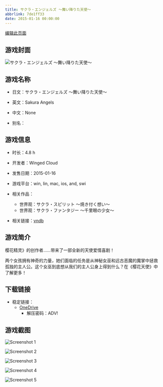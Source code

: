 ```yaml
---
title: サクラ・エンジェルズ ～舞い降りた天使～
abbrlink: 7de1ff33
date: 2015-01-16 00:00:00
---
```

[编辑此页面](https://github.com/ACG-3/ADV3-source/blob/main/source/_posts/games/%E3%82%B5%E3%82%AF%E3%83%A9%E3%83%BB%E3%82%A8%E3%83%B3%E3%82%B8%E3%82%A7%E3%83%AB%E3%82%BA%20%EF%BD%9E%E8%88%9E%E3%81%84%E9%99%8D%E3%82%8A%E3%81%9F%E5%A4%A9%E4%BD%BF%EF%BD%9E.md)

## 游戏封面

![サクラ・エンジェルズ ～舞い降りた天使～](https://pan.timero.xyz/onedrive/img_lib_001/%E3%82%B5%E3%82%AF%E3%83%A9%E3%83%BB%E3%82%A8%E3%83%B3%E3%82%B8%E3%82%A7%E3%83%AB%E3%82%BA%20%EF%BD%9E%E8%88%9E%E3%81%84%E9%99%8D%E3%82%8A%E3%81%9F%E5%A4%A9%E4%BD%BF%EF%BD%9E_cover.avif)


## 游戏名称

- 日文：サクラ・エンジェルズ ～舞い降りた天使～
- 英文：Sakura Angels
- 中文：None

- 别名：


## 游戏信息

- 时长：4.8 h
- 开发者：Winged Cloud
- 发售日期：2015-01-16
- 游戏平台：win, lin, mac, ios, and, swi
- 相关作品：
   - 世界观：サクラ・スピリット ～焼き付く想い～
   - 世界观：サクラ・ファンタジー ～千里眼の少女～

- 相关链接：[vndb](https://vndb.org/v16535)


## 游戏简介

樱花精灵》的创作者......带来了一部全新的天使爱情喜剧！

两个女孩拥有神奇的力量，她们面临的任务是从神秘女巫和远古恶魔的魔掌中拯救孤独的主人公。这个女巫到底想从我们的主人公身上得到什么？在《樱花天使》中了解更多！




## 下载链接

- 稳定链接：
    - [OneDrive](https://pan.timero.xyz/onedrive/adv_lib_001/%E3%82%B5%E3%82%AF%E3%83%A9%E3%83%BB%E3%82%A8%E3%83%B3%E3%82%B8%E3%82%A7%E3%83%AB%E3%82%BA%20%EF%BD%9E%E8%88%9E%E3%81%84%E9%99%8D%E3%82%8A%E3%81%9F%E5%A4%A9%E4%BD%BF%EF%BD%9E)
        - 解压密码：ADV!



## 游戏截图


![Screenshot 1](https://pan.timero.xyz/onedrive/img_lib_001/%E3%82%B5%E3%82%AF%E3%83%A9%E3%83%BB%E3%82%A8%E3%83%B3%E3%82%B8%E3%82%A7%E3%83%AB%E3%82%BA%20%EF%BD%9E%E8%88%9E%E3%81%84%E9%99%8D%E3%82%8A%E3%81%9F%E5%A4%A9%E4%BD%BF%EF%BD%9E_Screenshot_1.avif)

![Screenshot 2](https://pan.timero.xyz/onedrive/img_lib_001/%E3%82%B5%E3%82%AF%E3%83%A9%E3%83%BB%E3%82%A8%E3%83%B3%E3%82%B8%E3%82%A7%E3%83%AB%E3%82%BA%20%EF%BD%9E%E8%88%9E%E3%81%84%E9%99%8D%E3%82%8A%E3%81%9F%E5%A4%A9%E4%BD%BF%EF%BD%9E_Screenshot_2.avif)

![Screenshot 3](https://pan.timero.xyz/onedrive/img_lib_001/%E3%82%B5%E3%82%AF%E3%83%A9%E3%83%BB%E3%82%A8%E3%83%B3%E3%82%B8%E3%82%A7%E3%83%AB%E3%82%BA%20%EF%BD%9E%E8%88%9E%E3%81%84%E9%99%8D%E3%82%8A%E3%81%9F%E5%A4%A9%E4%BD%BF%EF%BD%9E_Screenshot_3.avif)

![Screenshot 4](https://pan.timero.xyz/onedrive/img_lib_001/%E3%82%B5%E3%82%AF%E3%83%A9%E3%83%BB%E3%82%A8%E3%83%B3%E3%82%B8%E3%82%A7%E3%83%AB%E3%82%BA%20%EF%BD%9E%E8%88%9E%E3%81%84%E9%99%8D%E3%82%8A%E3%81%9F%E5%A4%A9%E4%BD%BF%EF%BD%9E_Screenshot_4.avif)

![Screenshot 5](https://pan.timero.xyz/onedrive/img_lib_001/%E3%82%B5%E3%82%AF%E3%83%A9%E3%83%BB%E3%82%A8%E3%83%B3%E3%82%B8%E3%82%A7%E3%83%AB%E3%82%BA%20%EF%BD%9E%E8%88%9E%E3%81%84%E9%99%8D%E3%82%8A%E3%81%9F%E5%A4%A9%E4%BD%BF%EF%BD%9E_Screenshot_5.avif)

